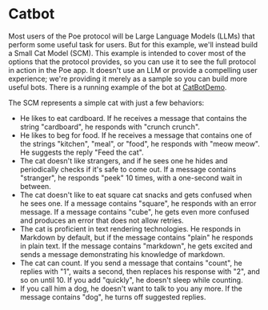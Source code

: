 # Catbot

Most users of the Poe protocol will be Large Language Models (LLMs) that perform some
useful task for users. But for this example, we'll instead build a Small Cat Model
(SCM). This example is intended to cover most of the options that the protocol provides,
so you can use it to see the full protocol in action in the Poe app. It doesn't use an
LLM or provide a compelling user experience; we're providing it merely as a sample so
you can build more useful bots. There is a running example of the bot at
[CatBotDemo](https://poe.com/CatBotDemo).

The SCM represents a simple cat with just a few behaviors:

- He likes to eat cardboard. If he receives a message that contains the string
  "cardboard", he responds with "crunch crunch".
- He likes to beg for food. If he receives a message that contains one of the strings
  "kitchen", "meal", or "food", he responds with "meow meow". He suggests the reply
  "Feed the cat".
- The cat doesn't like strangers, and if he sees one he hides and periodically checks if
  it's safe to come out. If a message contains "stranger", he responds "peek" 10 times,
  with a one-second wait in between.
- The cat doesn't like to eat square cat snacks and gets confused when he sees one. If a
  message contains "square", he responds with an error message. If a message contains
  "cube", he gets even more confused and produces an error that does not allow retries.
- The cat is proficient in text rendering technologies. He responds in Markdown by
  default, but if the message contains "plain" he responds in plain text. If the message
  contains "markdown", he gets excited and sends a message demonstrating his knowledge
  of markdown.
- The cat can count. If you send a message that contains "count", he replies with "1",
  waits a second, then replaces his response with "2", and so on until 10. If you add
  "quickly", he doesn't sleep while counting.
- If you call him a dog, he doesn't want to talk to you any more. If the message
  contains "dog", he turns off suggested replies.
